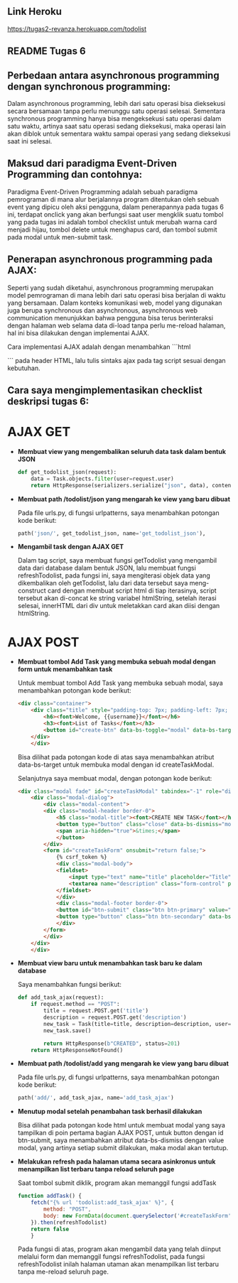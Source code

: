 ## Link Heroku
https://tugas2-revanza.herokuapp.com/todolist

## README Tugas 6

## Perbedaan antara asynchronous programming dengan synchronous programming:
Dalam asynchronous programming, lebih dari satu operasi bisa dieksekusi secara bersamaan tanpa perlu menunggu satu operasi selesai. Sementara synchronous programming hanya bisa mengeksekusi satu operasi dalam satu waktu, artinya saat satu operasi sedang dieksekusi, maka operasi lain akan diblok untuk sementara waktu sampai operasi yang sedang dieksekusi saat ini selesai.

## Maksud dari paradigma Event-Driven Programming dan contohnya:
Paradigma Event-Driven Programming adalah sebuah paradigma pemrograman di mana alur berjalannya program ditentukan oleh sebuah event yang dipicu oleh aksi pengguna, dalam penerapannya pada tugas 6 ini, terdapat onclick yang akan berfungsi saat user mengklik suatu tombol yang pada tugas ini adalah tombol checklist untuk merubah warna card menjadi hijau, tombol delete untuk menghapus card, dan tombol submit pada modal untuk men-submit task.

## Penerapan asynchronous programming pada AJAX:
Seperti yang sudah diketahui, asynchronous programming merupakan model pemrograman di mana lebih dari satu operasi bisa berjalan di waktu yang bersamaan. Dalam konteks komunikasi web, model yang digunakan juga berupa synchronous dan asynchronous, asynchronous web communication menunjukkan bahwa pengguna bisa terus berinteraksi dengan halaman web selama data di-load tanpa perlu me-reload halaman, hal ini bisa dilakukan dengan implementai AJAX.

Cara implementasi AJAX adalah dengan menambahkan ```html 
<script src="https://ajax.googleapis.com/ajax/libs/jquery/3.6.0/jquery.min.js"></script>``` pada header HTML, lalu tulis sintaks ajax pada tag script sesuai dengan kebutuhan.

## Cara saya mengimplementasikan checklist deskripsi tugas 6:
# AJAX GET
- **Membuat view yang mengembalikan seluruh data task dalam bentuk JSON**

    ```python   
    def get_todolist_json(request):
        data = Task.objects.filter(user=request.user)
        return HttpResponse(serializers.serialize("json", data), content_type="application/json")
    ```
- **Membuat path /todolist/json yang mengarah ke view yang baru dibuat**

    Pada file urls.py, di fungsi urlpatterns, saya menambahkan potongan kode berikut:
    ```python 
    path('json/', get_todolist_json, name='get_todolist_json'),
    ```

- **Mengambil task dengan AJAX GET**

    Dalam tag script, saya membuat fungsi getTodolist yang mengambil data dari database dalam bentuk JSON, lalu membuat fungsi refreshTodolist, pada fungsi ini, saya mengiterasi objek data yang dikembalikan oleh getTodolist, lalu dari data tersebut saya meng-construct card dengan membuat script html di tiap iterasinya, script tersebut akan di-concat ke string variabel htmlString, setelah iterasi selesai, innerHTML dari div untuk meletakkan card akan diisi dengan htmlString.

# AJAX POST

- **Membuat tombol Add Task yang membuka sebuah modal dengan form untuk menambahkan task**

    Untuk membuat tombol Add Task yang membuka sebuah modal, saya menambahkan potongan kode berikut:
    ```html 
    <div class="container">
        <div class="title" style="padding-top: 7px; padding-left: 7px; padding-right: 7px;">
            <h6><font>Welcome, {{username}}</font></h6>
            <h3><font>List of Tasks</font></h3>
            <button id="create-btn" data-bs-toggle="modal" data-bs-target="#createTaskModal"><font>Add Task</font></button>
        </div>
        </div>
    ```
    Bisa dilihat pada potongan kode di atas saya menambahkan atribut data-bs-target untuk membuka modal dengan id createTaskModal.

    Selanjutnya saya membuat modal, dengan potongan kode berikut:
    ```html 
    <div class="modal fade" id="createTaskModal" tabindex="-1" role="dialog" aria-hidden="true">
        <div class="modal-dialog">
            <div class="modal-content">
            <div class="modal-header border-0">
                <h5 class="modal-title"><font>CREATE NEW TASK</font></h5>
                <button type="button" class="close" data-bs-dismiss="modal" aria-label="Close">
                <span aria-hidden="true">&times;</span>
                </button>
            </div>
            <form id="createTaskForm" onsubmit="return false;">
                {% csrf_token %}
                <div class="modal-body">
                <fieldset>
                    <input type="text" name="title" placeholder="Title" class="form-control mb-2">
                    <textarea name="description" class="form-control" placeholder="Description" style="height:200px; width:100%"></textarea>
                </fieldset>
                </div>
                <div class="modal-footer border-0">
                <button id="btn-submit" class="btn btn-primary" value="Submit" type="submit" data-bs-dismiss="modal">Submit</button>
                <button type="button" class="btn btn-secondary" data-bs-dismiss="modal">Close</button>
                </div>
            </form>
            </div>
        </div>
        </div>
    ```

- **Membuat view baru untuk menambahkan task baru ke dalam database**

    Saya menambahkan fungsi berikut:
    ```python
    def add_task_ajax(request):
        if request.method == "POST":
            title = request.POST.get('title')
            description = request.POST.get('description')
            new_task = Task(title=title, description=description, user=request.user)
            new_task.save()

            return HttpResponse(b"CREATED", status=201)
        return HttpResponseNotFound()
    ```

- **Membuat path /todolist/add yang mengarah ke view yang baru dibuat**

    Pada file urls.py, di fungsi urlpatterns, saya menambahkan potongan kode berikut:
    ```python 
    path('add/', add_task_ajax, name='add_task_ajax')
    ```

- **Menutup modal setelah penambahan task berhasil dilakukan**

    Bisa dilihat pada potongan kode html untuk membuat modal yang saya tampilkan di poin pertama bagian AJAX POST, untuk button dengan id btn-submit, saya menambahkan atribut data-bs-dismiss dengan value modal, yang artinya setiap submit dilakukan, maka modal akan tertutup.

- **Melakukan refresh pada halaman utama secara asinkronus untuk menampilkan list terbaru tanpa reload seluruh page**

    Saat tombol submit diklik, program akan memanggil fungsi addTask
    ```javascript
    function addTask() {
        fetch("{% url 'todolist:add_task_ajax' %}", {
            method: "POST",
            body: new FormData(document.querySelector('#createTaskForm'))
        }).then(refreshTodolist)
        return false
        }
    ```
    Pada fungsi di atas, program akan mengambil data yang telah diinput melalui form dan memanggil fungsi refreshTodolist, pada fungsi refreshTodolist inilah halaman utaman akan menampilkan list terbaru tanpa me-reload seluruh page.

